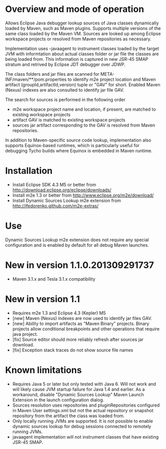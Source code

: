 # Overview and mode of operation

Allows Eclipse Java debugger lookup sources of Java classes dynamically loaded
by Maven, such as Maven plugins. Supports multiple versions of the same class
loaded by the Maven VM. Sources are looked up among Eclipse workspace projects
or resolved from Maven repositories as necessary.

Implementation uses -javaagent to instrument classes loaded by the target JVM
with informtation about actual classes folder or jar file the classes are
being loaded from. This information is captured in new JSR-45 SMAP stratum and
retrived by Eclipse JDT debugger over JDWP. 

The class folders and jar files are scanned for 
META-INF/maven/**/pom.properties to identify m2e project location and Maven 
artifact (groupId,artifactId,version) tuple or "GAV" for short. Enabled 
Maven (Nexus) indexes are also consulted to identify jar file GAV.  

The search for sources is performed in the following order
* m2e workspace project name and location, if present, are matched to existing
  workspace projects
* artifact GAV is matched to existing workspace projects
* sources jar artifact corresponding to the GAV is resolved from Maven
  repositories.

In addition to Maven-specific source code lookup, implementation also supports
Equinox-based runtimes, which is particularly useful for debugging Tycho builds
where Equinox is embedded in Maven runtime.

# Installation

* Install Eclipse SDK 4.3 M5 or better from http://download.eclipse.org/eclipse/downloads/ 
* Install m2e 1.3 or better from http://www.eclipse.org/m2e/download/
* Install Dynamic Sources Lookup m2e extension from 
  http://ifedorenko.github.com/m2e-extras/

# Use

Dynamic Sources Lookup m2e extension does not require any special configuration
and is enabled by default for all debug Maven launches.

# New in version 1.1.0.201309291737
* Maven 3.1.x and Tesla 3.1.x compatibility

# New in version 1.1

* Requires m2e 1.3 and Eclipse 4.3 (Kepler) M5
* [new] Maven (Nexus) indexes are now used to identify jar files GAV.
* [new] Ability to import artifacts as "Maven Binary" projects. Binary projects
  allow conditional breakpoints and other operations that require java project.
* [fix] Source editor should more reliably refresh after sources jar download.
* [fix] Exception stack traces do not show source file names  


# Known limitations

* Requires Java 5 or later but only tested with Java 6. Will not work and will
  likely cause JVM startup failure for Java 1.4 and earlier. As a 
  workaround, disable "Dynamic Sources Lookup" Maven Launch Extension in the 
  launch configuration dialog.
* Sources resolution uses repositories and pluginRepositories configured in
  Maven User settings.xml but not the actual repository or snapshot repository
  from <distributionManagement> the artifact the class was loaded from.
* Only locally running JVMs are supported. It is not possible to enable dynamic
  sources lookup for debug sessions connected to remotely running JVMs.
* javaagent implementation will not instrument classes that have existing
  JSR-45 SMAP.
